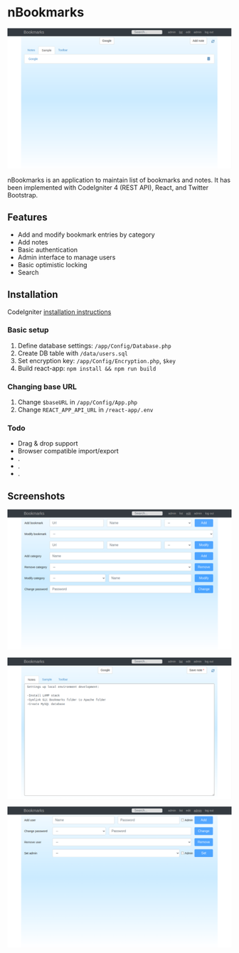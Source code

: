 # nBookmarks

![bookmarks](./images/bookmarks.png)

nBookmarks is an application to maintain list of bookmarks and notes. It has been implemented with CodeIgniter 4 (REST API), React, and Twitter Bootstrap.

## Features

- Add and modify bookmark entries by category
- Add notes
- Basic authentication
- Admin interface to manage users
- Basic optimistic locking
- Search

## Installation

CodeIgniter [installation instructions](https://codeigniter.com/user_guide/installation/index.html)

### Basic setup

1. Define database settings: `/app/Config/Database.php`
2. Create DB table with `/data/users.sql`
3. Set encryption key: `/app/Config/Encryption.php`, `$key`
4. Build react-app: `npm install && npm run build`

### Changing base URL

1. Change `$baseURL` in `/app/Config/App.php`
2. Change `REACT_APP_API_URL` in `/react-app/.env`

### Todo

- Drag &  drop support
- Browser compatible import/export
- .
- .
- .

## Screenshots

![](./images/edit.png)

![](./images/notes.png)

![](./images/admin.png)
